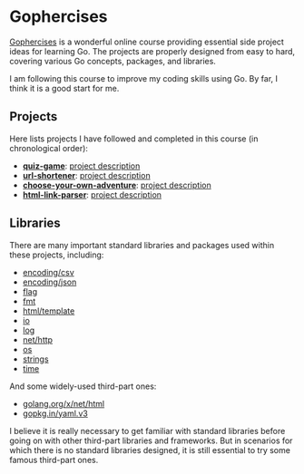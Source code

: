 # Gophercises

[Gophercises](https://gophercises.com/) is a wonderful online course providing essential side project ideas for learning Go. 
The projects are properly designed from easy to hard, covering various Go concepts, packages, and libraries.

I am following this course to improve my coding skills using Go. By far, I think it is a good start for me.

## Projects

Here lists projects I have followed and completed in this course (in chronological order):

- [**quiz-game**](quiz-game): [project description](https://github.com/gophercises/quiz)
- [**url-shortener**](url-shortener): [project description](https://github.com/gophercises/urlshort)
- [**choose-your-own-adventure**](choose-your-own-adventure): [project description](https://github.com/gophercises/cyoa)
- [**html-link-parser**](html-link-parser): [project description](https://github.com/gophercises/link)

## Libraries

There are many important standard libraries and packages used within these projects, including:

- [encoding/csv](https://pkg.go.dev/encoding/csv)
- [encoding/json](https://pkg.go.dev/encoding/json)
- [flag](https://pkg.go.dev/flag)
- [fmt](https://pkg.go.dev/fmt)
- [html/template](https://pkg.go.dev/html/template)
- [io](https://pkg.go.dev/io)
- [log](https://pkg.go.dev/log)
- [net/http](https://pkg.go.dev/net/http)
- [os](https://pkg.go.dev/os)
- [strings](https://pkg.go.dev/strings)
- [time](https://pkg.go.dev/time)

And some widely-used third-part ones:

- [golang.org/x/net/html](https://pkg.go.dev/golang.org/x/net/html)
- [gopkg.in/yaml.v3](https://pkg.go.dev/gopkg.in/yaml.v3)

I believe it is really necessary to get familiar with standard libraries before going on with other third-part libraries and frameworks.
But in scenarios for which there is no standard libraries designed, it is still essential to try some famous third-part ones.
